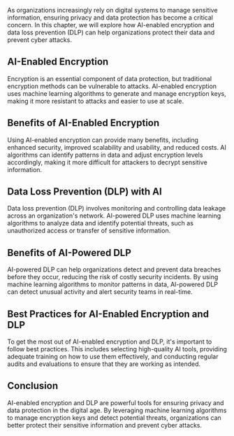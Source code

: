 
As organizations increasingly rely on digital systems to manage sensitive information, ensuring privacy and data protection has become a critical concern. In this chapter, we will explore how AI-enabled encryption and data loss prevention (DLP) can help organizations protect their data and prevent cyber attacks.

AI-Enabled Encryption
---------------------

Encryption is an essential component of data protection, but traditional encryption methods can be vulnerable to attacks. AI-enabled encryption uses machine learning algorithms to generate and manage encryption keys, making it more resistant to attacks and easier to use at scale.

Benefits of AI-Enabled Encryption
---------------------------------

Using AI-enabled encryption can provide many benefits, including enhanced security, improved scalability and usability, and reduced costs. AI algorithms can identify patterns in data and adjust encryption levels accordingly, making it more difficult for attackers to decrypt sensitive information.

Data Loss Prevention (DLP) with AI
----------------------------------

Data loss prevention (DLP) involves monitoring and controlling data leakage across an organization's network. AI-powered DLP uses machine learning algorithms to analyze data and identify potential threats, such as unauthorized access or transfer of sensitive information.

Benefits of AI-Powered DLP
--------------------------

AI-powered DLP can help organizations detect and prevent data breaches before they occur, reducing the risk of costly security incidents. By using machine learning algorithms to monitor patterns in data, AI-powered DLP can detect unusual activity and alert security teams in real-time.

Best Practices for AI-Enabled Encryption and DLP
------------------------------------------------

To get the most out of AI-enabled encryption and DLP, it's important to follow best practices. This includes selecting high-quality AI tools, providing adequate training on how to use them effectively, and conducting regular audits and evaluations to ensure that they are working as intended.

Conclusion
----------

AI-enabled encryption and DLP are powerful tools for ensuring privacy and data protection in the digital age. By leveraging machine learning algorithms to manage encryption keys and detect potential threats, organizations can better protect their sensitive information and prevent cyber attacks.

